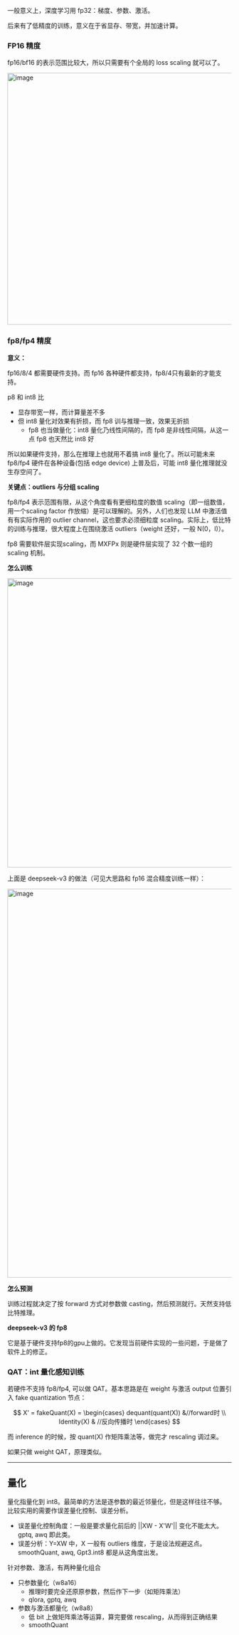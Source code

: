 一般意义上，深度学习用 fp32：梯度、参数、激活。

后来有了低精度的训练，意义在于省显存、带宽，并加速计算。

### FP16 精度

fp16/bf16 的表示范围比较大，所以只需要有个全局的 loss scaling 就可以了。

<img width="1314" height="566" alt="image" src="https://github.com/user-attachments/assets/e4150de3-2ab6-4f25-af88-973ed3cc3ae2" />

### fp8/fp4 精度

**意义：**

fp16/8/4 都需要硬件支持。而 fp16 各种硬件都支持，fp8/4只有最新的才能支持。

p8 和 int8 比
- 显存带宽一样，而计算量差不多
- 但 int8 量化对效果有折损，而 fp8 训与推理一致，效果无折损
  - fp8 也当做量化：int8 量化乃线性间隔的，而 fp8 是非线性间隔，从这一点 fp8 也天然比 int8 好

所以如果硬件支持，那么在推理上也就用不着搞 int8 量化了。所以可能未来 fp8/fp4 硬件在各种设备(包括 edge device) 上普及后，可能 int8 量化推理就没生存空间了。

**关键点：outliers 与分组 scaling**

fp8/fp4 表示范围有限，从这个角度看有更细粒度的数值 scaling（即一组数值，用一个scaling factor 作放缩）是可以理解的。另外，人们也发现 LLM 中激活值有有实际作用的 outlier channel，这也要求必须细粒度 scaling。实际上，低比特的训练与推理，很大程度上在围绕激活 outliers（weight 还好，一般 N(0，I)）。

fp8 需要软件层实现scaling，而 MXFPx 则是硬件层实现了 32 个数一组的 scaling 机制。

**怎么训练**

<img width="852" height="650" alt="image" src="https://github.com/user-attachments/assets/fc7df4bd-e13f-4c2f-ac29-916942bc24f8" />

上面是 deepseek-v3 的做法（可见大思路和 fp16 混合精度训练一样）：

<img width="1130" height="874" alt="image" src="https://github.com/user-attachments/assets/012790d8-38df-4957-bb04-7586267dadf7" />

**怎么预测**

训练过程就决定了按 forward 方式对参数做 casting，然后预测就行。天然支持低比特推理。

**deepseek-v3 的 fp8**

它是基于硬件支持fp8的gpu上做的。它发现当前硬件实现的一些问题，于是做了软件上的修正。

### QAT：int 量化感知训练

若硬件不支持 fp8/fp4, 可以做 QAT。基本思路是在 weight 与激活 output 位置引入 fake quantization 节点：

$$
X' = fakeQuant(X) = 
\begin{cases}
dequant(quant(X)) &//forward时 \\
Identity(X) & //反向传播时
\end{cases}
$$

而 inference 的时候，按 quant(X) 作矩阵乘法等，做完才 rescaling 调过来。

如果只做 weight QAT，原理类似。

---

## 量化

量化指量化到 int8。最简单的方法是逐参数的最近邻量化，但是这样往往不够。比较实用的需要作误差量化控制、误差分析。

- 误差量化控制角度：一般是要求量化前后的 ||XW - X'W'|| 变化不能太大。gptq, awq 即此类。
- 误差分析：Y=XW 中，X 一般有 outliers 维度，于是设法规避这点。smoothQuant, awq, Gpt3.int8 都是从这角度出发。

针对参数、激活，有两种量化组合
- 只参数量化（w8a16）
  - 推理时要完全还原原参数，然后作下一步（如矩阵乘法）
  - qlora, gptq, awq
- 参数与激活都量化（w8a8）
  - 低 bit 上做矩阵乘法等运算，算完要做 rescaling，从而得到正确结果
  - smoothQuant

